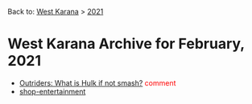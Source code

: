Back to: [West Karana](/posts/westkarana.md) > [2021](/posts/2021/westkarana.md)
# West Karana Archive for February, 2021

* [Outriders: What is Hulk if not smash?](1353.md) <span style="color:red;">comment</span>
* [shop-entertainment](1364.md) <span style="color:red;"></span>
